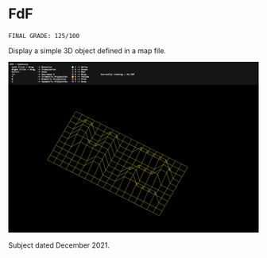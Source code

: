 # FdF

```
FINAL GRADE: 125/100
```

Display a simple 3D object defined in a map file.

![FdF displaying the 42 logo](screen/screen-42.png)

Subject dated December 2021.

